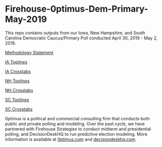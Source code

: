 # Firehouse-0ptimus-Dem-Primary-May-2019

This repo contains outputs from our Iowa, New Hampshire, and South Carolina Democratic Caucus/Primary Poll conducted April 30, 2019 - May 2, 2019.

<a href="https://github.com/optimus-forecasting-and-polling/Firehouse-0ptimus-Dem-Primary-July-2019/blob/master/Firehouse_0ptimus_July_2019_Methodology_Statement.pdf">Methodology Statement</a>

<a href="https://github.com/optimus-forecasting-and-polling/Firehouse-0ptimus-Dem-Primary-May-2019/blob/master/FH_0ptimus_0502_IA_Toplines.pdf">IA Toplines</a>

<a href="https://github.com/optimus-forecasting-and-polling/Firehouse-0ptimus-Dem-Primary-May-2019/blob/master/Crosstabs_IA_May2019.pdf">IA Crosstabs</a>

<a href="https://github.com/optimus-forecasting-and-polling/Firehouse-0ptimus-Dem-Primary-May-2019/blob/master/FH_0ptimus_0502_NH_Toplines.pdf">NH Toplines</a>

<a href="https://github.com/optimus-forecasting-and-polling/Firehouse-0ptimus-Dem-Primary-May-2019/blob/master/Crosstabs_NH_May2019.pdf">NH Crosstabs</a>

<a href="https://github.com/optimus-forecasting-and-polling/Firehouse-0ptimus-Dem-Primary-May-2019/blob/master/FH_0ptimus_0502_SC_Toplines.pdf">SC Toplines</a>

<a href="https://github.com/optimus-forecasting-and-polling/Firehouse-0ptimus-Dem-Primary-May-2019/blob/master/Crosstabs_SC_May2019.pdf">SC Crosstabs</a>


0ptimus is a political and commercial consulting firm that conducts both public and private polling and modeling. Over the past cycle, we have partnered with Firehouse Strategies to conduct midterm and presidential polling, and DecisionDeskHQ to run predictive election modeling. More information is available at <a href="https://www.0ptimus.com">0ptimus.com</a> and <a href="https://www.decisiondeskhq.com">decisiondeskhq.com</a>. 
